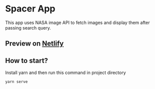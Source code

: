 # Spacer App
This app uses NASA image API to fetch images and display them after passing search query.


## Preview on <a href="https://spacerr.netlify.com/" target="_blank">Netlify<a>

## How to start?
Install yarn and then run this command in project directory
```
yarn serve
```
